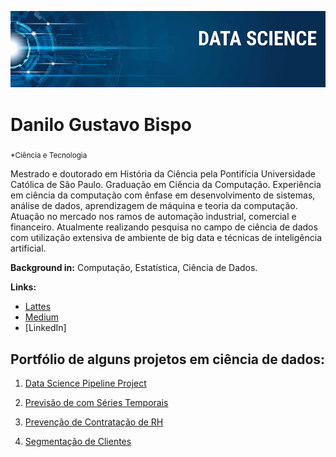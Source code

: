 <p align="center">
  <img src="banner.png" >
</p>

# Danilo Gustavo Bispo
<sub>*Ciência e Tecnologia</sub>

Mestrado e doutorado em História da Ciência pela Pontifícia Universidade Católica de São Paulo. Graduação em Ciência da Computação. Experiência em ciência da computação com ênfase em desenvolvimento de sistemas, análise de dados, aprendizagem de máquina e teoria da computação. Atuação no mercado nos ramos de automação industrial, comercial e financeiro. Atualmente realizando pesquisa no campo de ciência de dados com utilização extensiva de ambiente de big data e técnicas de inteligência artificial.


**Background in:** Computação, Estatística, Ciência de Dados.

**Links:**
* [Lattes](http://lattes.cnpq.br/8693491049685707)
* [Medium](https://www.medium.com)
* [LinkedIn]


## Portfólio de alguns projetos em ciência de dados:
1. [Data Science Pipeline Project](https://github.com/danilog-code/datascience_portfolio/tree/master/DataSciencePipelineProject)

2. [Previsão de com Séries Temporais](https://github.com/danilog-code/datascience_portfolio/tree/master/PrevisaoVendas)

3. [Prevenção de Contratação de RH](https://github.com/danilog-code/datascience_portfolio/tree/master/RecursosHumanos)

4. [Segmentação de Clientes](https://github.com/danilog-code/datascience_portfolio/tree/master/SegmentacaoClientes)

